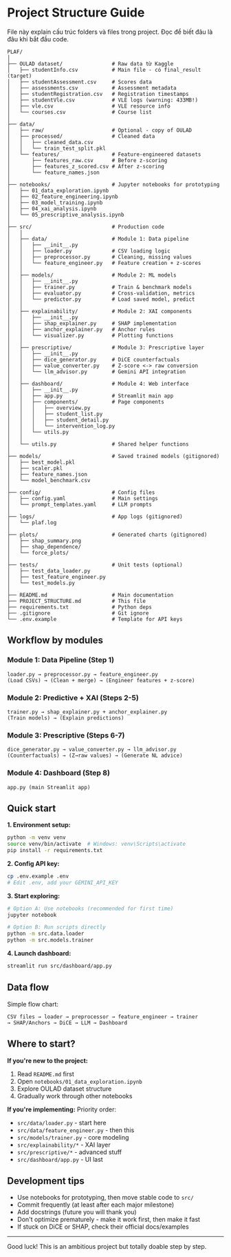 # Project Structure Guide

File này explain cấu trúc folders và files trong project. Đọc để biết đâu là đâu khi bắt đầu code.

```
PLAF/
│
├── OULAD dataset/                # Raw data từ Kaggle
│   ├── studentInfo.csv           # Main file - có final_result (target)
│   ├── studentAssessment.csv     # Scores data
│   ├── assessments.csv           # Assessment metadata
│   ├── studentRegistration.csv   # Registration timestamps
│   ├── studentVle.csv            # VLE logs (warning: 433MB!)
│   ├── vle.csv                   # VLE resource info
│   └── courses.csv               # Course list
│
├── data/
│   ├── raw/                      # Optional - copy of OULAD
│   ├── processed/                # Cleaned data
│   │   ├── cleaned_data.csv
│   │   └── train_test_split.pkl
│   └── features/                 # Feature-engineered datasets
│       ├── features_raw.csv      # Before z-scoring
│       ├── features_z_scored.csv # After z-scoring
│       └── feature_names.json
│
├── notebooks/                    # Jupyter notebooks for prototyping
│   ├── 01_data_exploration.ipynb
│   ├── 02_feature_engineering.ipynb
│   ├── 03_model_training.ipynb
│   ├── 04_xai_analysis.ipynb
│   └── 05_prescriptive_analysis.ipynb
│
├── src/                          # Production code
│   │
│   ├── data/                     # Module 1: Data pipeline
│   │   ├── __init__.py
│   │   ├── loader.py             # CSV loading logic
│   │   ├── preprocessor.py       # Cleaning, missing values
│   │   └── feature_engineer.py   # Feature creation + z-scores
│   │
│   ├── models/                   # Module 2: ML models
│   │   ├── __init__.py
│   │   ├── trainer.py            # Train & benchmark models
│   │   ├── evaluator.py          # Cross-validation, metrics
│   │   └── predictor.py          # Load saved model, predict
│   │
│   ├── explainability/           # Module 2: XAI components
│   │   ├── __init__.py
│   │   ├── shap_explainer.py     # SHAP implementation
│   │   ├── anchor_explainer.py   # Anchor rules
│   │   └── visualizer.py         # Plotting functions
│   │
│   ├── prescriptive/             # Module 3: Prescriptive layer
│   │   ├── __init__.py
│   │   ├── dice_generator.py     # DiCE counterfactuals
│   │   ├── value_converter.py    # Z-score <-> raw conversion
│   │   └── llm_advisor.py        # Gemini API integration
│   │
│   ├── dashboard/                # Module 4: Web interface
│   │   ├── __init__.py
│   │   ├── app.py                # Streamlit main app
│   │   ├── components/           # Page components
│   │   │   ├── overview.py
│   │   │   ├── student_list.py
│   │   │   ├── student_detail.py
│   │   │   └── intervention_log.py
│   │   └── utils.py
│   │
│   └── utils.py                  # Shared helper functions
│
├── models/                       # Saved trained models (gitignored)
│   ├── best_model.pkl
│   ├── scaler.pkl
│   ├── feature_names.json
│   └── model_benchmark.csv
│
├── config/                       # Config files
│   ├── config.yaml               # Main settings
│   └── prompt_templates.yaml     # LLM prompts
│
├── logs/                         # App logs (gitignored)
│   └── plaf.log
│
├── plots/                        # Generated charts (gitignored)
│   ├── shap_summary.png
│   ├── shap_dependence/
│   └── force_plots/
│
├── tests/                        # Unit tests (optional)
│   ├── test_data_loader.py
│   ├── test_feature_engineer.py
│   └── test_models.py
│
├── README.md                     # Main documentation
├── PROJECT_STRUCTURE.md          # This file
├── requirements.txt              # Python deps
├── .gitignore                    # Git ignore
└── .env.example                  # Template for API keys

```

## Workflow by modules

### Module 1: Data Pipeline (Step 1)
```
loader.py → preprocessor.py → feature_engineer.py
(Load CSVs) → (Clean + merge) → (Engineer features + z-score)
```

### Module 2: Predictive + XAI (Steps 2-5)
```
trainer.py → shap_explainer.py + anchor_explainer.py
(Train models) → (Explain predictions)
```

### Module 3: Prescriptive (Steps 6-7)
```
dice_generator.py → value_converter.py → llm_advisor.py
(Counterfactuals) → (Z→raw values) → (Generate NL advice)
```

### Module 4: Dashboard (Step 8)
```
app.py (main Streamlit app)
```

## Quick start

**1. Environment setup:**
```bash
python -m venv venv
source venv/bin/activate  # Windows: venv\Scripts\activate
pip install -r requirements.txt
```

**2. Config API key:**
```bash
cp .env.example .env
# Edit .env, add your GEMINI_API_KEY
```

**3. Start exploring:**
```bash
# Option A: Use notebooks (recommended for first time)
jupyter notebook

# Option B: Run scripts directly
python -m src.data.loader
python -m src.models.trainer
```

**4. Launch dashboard:**
```bash
streamlit run src/dashboard/app.py
```

## Data flow

Simple flow chart:
```
CSV files → loader → preprocessor → feature_engineer → trainer
→ SHAP/Anchors → DiCE → LLM → Dashboard
```

## Where to start?

**If you're new to the project:**
1. Read `README.md` first
2. Open `notebooks/01_data_exploration.ipynb`
3. Explore OULAD dataset structure
4. Gradually work through other notebooks

**If you're implementing:**
Priority order:
- `src/data/loader.py` - start here
- `src/data/feature_engineer.py` - then this
- `src/models/trainer.py` - core modeling
- `src/explainability/*` - XAI layer
- `src/prescriptive/*` - advanced stuff
- `src/dashboard/app.py` - UI last

## Development tips

- Use notebooks for prototyping, then move stable code to `src/`
- Commit frequently (at least after each major milestone)
- Add docstrings (future you will thank you)
- Don't optimize prematurely - make it work first, then make it fast
- If stuck on DiCE or SHAP, check their official docs/examples

---

Good luck! This is an ambitious project but totally doable step by step.

